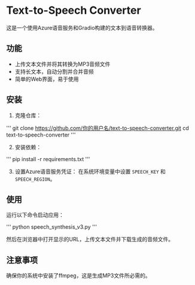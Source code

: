 # Text-to-Speech Converter

这是一个使用Azure语音服务和Gradio构建的文本到语音转换器。

## 功能

- 上传文本文件并将其转换为MP3音频文件
- 支持长文本，自动分割并合并音频
- 简单的Web界面，易于使用

## 安装

1. 克隆仓库：

'''
git clone https://github.com/你的用户名/text-to-speech-converter.git cd text-to-speech-converter
'''

2. 安装依赖：

'''
pip install -r requirements.txt
'''

3. 设置Azure语音服务凭证：
在系统环境变量中设置 `SPEECH_KEY` 和 `SPEECH_REGION`。

## 使用

运行以下命令启动应用：

'''
python speech_synthesis_v3.py
'''


然后在浏览器中打开显示的URL，上传文本文件并下载生成的音频文件。

## 注意事项

确保你的系统中安装了ffmpeg，这是生成MP3文件所必需的。

